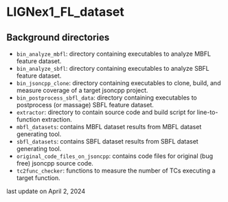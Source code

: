 # LIGNex1_FL_dataset

## Background directories
* ``bin_analyze_mbfl``: directory containing executables to analyze MBFL feature dataset.
* ``bin_analyze_sbfl``: directory containing executables to analyze SBFL feature dataset.
* ``bin_jsoncpp_clone``: directory containing executables to clone, build, and measure coverage of a target jsoncpp project.
* ``bin_postprocess_sbfl_data``: directory containing executables to postprocess (or massage) SBFL feature dataset.
* ``extractor``: directory to contain source code and build script for line-to-function extraction.
* ``mbfl_datasets``: contains MBFL dataset results from MBFL dataset generating tool.
* ``sbfl_datasets``: contains SBFL dataset results from SBFL dataset generating tool.
* ``original_code_files_on_jsoncpp``: contains code files for original (bug free) jsoncpp source code.
* ``tc2func_checker``: functions to measure the number of TCs executing a target function.

last update on April 2, 2024
